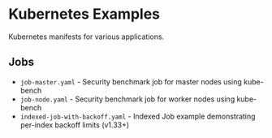 # Kubernetes Examples

Kubernetes manifests for various applications.

## Jobs

- `job-master.yaml` - Security benchmark job for master nodes using kube-bench
- `job-node.yaml` - Security benchmark job for worker nodes using kube-bench
- `indexed-job-with-backoff.yaml` - Indexed Job example demonstrating per-index backoff limits (v1.33+)
